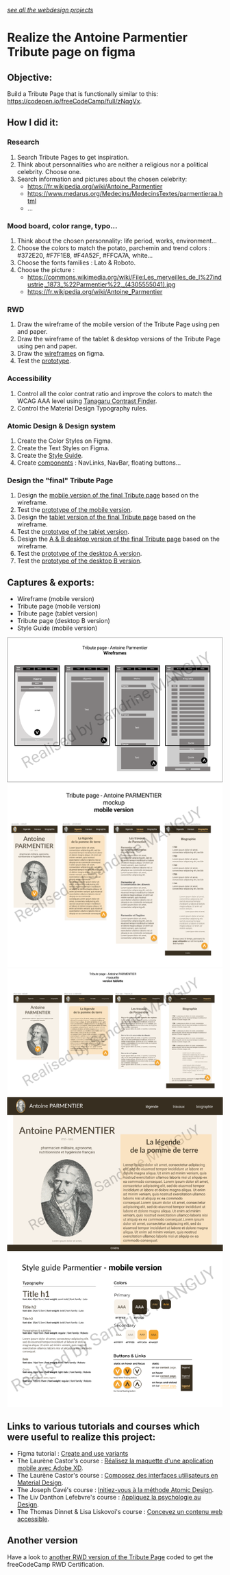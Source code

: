 *[see all the webdesign projects](https://github.com/s-manguy/projects/tree/main/webdesign)*


# Realize the Antoine Parmentier Tribute page on figma  

## Objective:
Build a Tribute Page that is functionally similar to this: https://codepen.io/freeCodeCamp/full/zNqgVx.

## How I did it:
### Research
1. Search Tribute Pages to get inspiration.
2. Think about personnalities who are neither a religious nor a political celebrity. Choose one.  
3. Search information and pictures about the chosen celebrity:
    * https://fr.wikipedia.org/wiki/Antoine_Parmentier
    * https://www.medarus.org/Medecins/MedecinsTextes/parmentieraa.html  
    * ...

### Mood board, color range, typo...
1. Think about the chosen personnality: life period, works, environment...
2. Choose the colors to match the potato, parchemin and trend colors : #372E20, #F7F1E8, #F4A52F, #FFCA7A, white...
3. Choose the fonts families : Lato & Roboto.
4. Choose the picture : 
    * https://commons.wikimedia.org/wiki/File:Les_merveilles_de_l%27industrie,_1873_%22Parmentier%22._(4305555041).jpg  
    * https://fr.wikipedia.org/wiki/Antoine_Parmentier  

### RWD
1. Draw the wireframe of the mobile version of the Tribute Page using pen and paper.
2. Draw the wireframe of the tablet & desktop versions of the Tribute Page using pen and paper.
3. Draw the [wireframes](https://www.figma.com/file/BJxT84j0rnEAJn5xJ7cCsq/Tribute-page-Antoine-PARMENTIER?node-id=0%3A1) on figma.
4. Test the [prototype](https://www.figma.com/proto/BJxT84j0rnEAJn5xJ7cCsq/Tribute-page-Antoine-PARMENTIER?node-id=114%3A144&scaling=scale-down&page-id=0%3A1&starting-point-node-id=114%3A144).

### Accessibility
1. Control all the color contrat ratio and improve the colors to match the WCAG AAA level using [Tanagaru Contrast Finder](https://contrast-finder.tanaguru.com/). 
2. Control the Material Design Typography rules.

### Atomic Design & Design system
1. Create the Color Styles on Figma.
2. Create the Text Styles on Figma.
3. Create the [Style Guide](https://www.figma.com/file/BJxT84j0rnEAJn5xJ7cCsq/Tribute-page-Antoine-PARMENTIER?node-id=9%3A2).
4. Create [components](https://www.figma.com/file/BJxT84j0rnEAJn5xJ7cCsq/Tribute-page-Antoine-PARMENTIER?node-id=260%3A101) : NavLinks, NavBar, floating buttons...

### Design the "final" Tribute Page 
1. Design the [mobile version of the final Tribute page](https://www.figma.com/file/BJxT84j0rnEAJn5xJ7cCsq/Tribute-page-Antoine-PARMENTIER?node-id=8%3A2) based on the wireframe.
2. Test the [prototype of the mobile version](https://www.figma.com/proto/BJxT84j0rnEAJn5xJ7cCsq/Tribute-page-Antoine-PARMENTIER?node-id=16%3A273&scaling=scale-down&page-id=8%3A2&starting-point-node-id=16%3A273&show-proto-sidebar=1).
3. Design the [tablet version of the final Tribute page](https://www.figma.com/file/BJxT84j0rnEAJn5xJ7cCsq/Tribute-page-Antoine-PARMENTIER?node-id=162%3A161) based on the wireframe.
4. Test the [prototype of the tablet version](https://www.figma.com/proto/BJxT84j0rnEAJn5xJ7cCsq/Tribute-page-Antoine-PARMENTIER?node-id=162%3A386&scaling=scale-down&page-id=162%3A161&starting-point-node-id=162%3A386&show-proto-sidebar=1).
5.  Design the [A & B desktop version of the final Tribute page](hhttps://www.figma.com/file/BJxT84j0rnEAJn5xJ7cCsq/Tribute-page-Antoine-PARMENTIER?node-id=114%3A801) based on the wireframe.
6. Test the [prototype of the desktop A version](https://www.figma.com/proto/BJxT84j0rnEAJn5xJ7cCsq/Tribute-page-Antoine-PARMENTIER?node-id=162%3A527&scaling=scale-down&page-id=114%3A801&starting-point-node-id=162%3A527&show-proto-sidebar=1).
7. Test the [prototype of the desktop B version](https://www.figma.com/proto/BJxT84j0rnEAJn5xJ7cCsq/Tribute-page-Antoine-PARMENTIER?node-id=162%3A528&scaling=scale-down&page-id=114%3A801&starting-point-node-id=162%3A528&show-proto-sidebar=1).


## Captures & exports:
* Wireframe (mobile version)
* Tribute page (mobile version)
* Tribute page (tablet version)
* Tribute page (desktop B version)
* Style Guide (mobile version)

![Wireframe - mobile](https://github.com/s-manguy/projects/blob/main/webdesign/antoine-parmentier_tribute-page/Assets/Exports/Wireframe.png)  
![Tribute page - mobile](https://github.com/s-manguy/projects/blob/main/webdesign/antoine-parmentier_tribute-page/Assets/Exports/mobile.png)  
![Tribute page - tablet](https://github.com/s-manguy/projects/blob/main/webdesign/antoine-parmentier_tribute-page/Assets/Exports/ipad.png)  
![Tribute page - desktop version B](https://github.com/s-manguy/projects/blob/main/webdesign/antoine-parmentier_tribute-page/Assets/Exports/Desktop%20-%20version%202.png)  
![Style Guide - mobile](https://github.com/s-manguy/projects/blob/main/webdesign/antoine-parmentier_tribute-page/Assets/Exports/Mobile%20version.png)  


## Links to various tutorials and courses which were useful to realize this project:
* Figma tutorial : [Create and use variants](https://help.figma.com/hc/en-us/articles/360056440594)  
* The Laurène Castor's course : [Réalisez la maquette d'une application mobile avec Adobe XD](https://openclassrooms.com/fr/courses/3014016-realisez-la-maquette-d-une-application-mobile-avec-adobe-xd).
* The Laurène Castor's course : [Composez des interfaces utilisateurs en Material Design](https://openclassrooms.com/fr/courses/3936801-composez-des-interfaces-utilisateurs-en-material-design).
* The Joseph Cavé's course : [Initiez-vous à la méthode Atomic Design](https://openclassrooms.com/fr/courses/5249021-initiez-vous-a-la-methode-atomic-design).
* The Liv Danthon Lefebvre's course : [Appliquez la psychologie au Design](https://openclassrooms.com/fr/courses/5248811-appliquez-la-psychologie-au-design).
* The Thomas Dinnet & Lisa Liskovoi's course : [Concevez un contenu web accessible](https://openclassrooms.com/fr/courses/6691346-concevez-un-contenu-web-accessible).  

  
## Another version 
Have a look to [another RWD version of the Tribute Page](https://codepen.io/s-manguy/full/PobmXOR) coded to get the freeCodeCamp RWD Certification.
